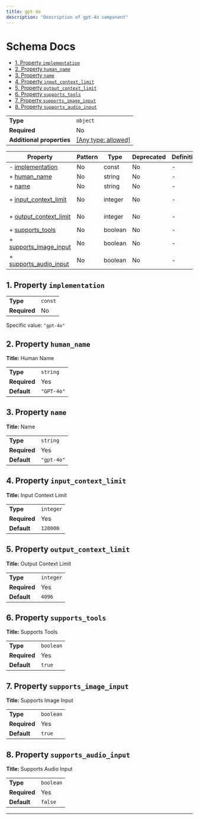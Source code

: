 ```yaml
---
title: gpt-4o
description: "Description of gpt-4o component"
---
```

# Schema Docs

- [1. Property `implementation`](#implementation)
- [2. Property `human_name`](#human_name)
- [3. Property `name`](#name)
- [4. Property `input_context_limit`](#input_context_limit)
- [5. Property `output_context_limit`](#output_context_limit)
- [6. Property `supports_tools`](#supports_tools)
- [7. Property `supports_image_input`](#supports_image_input)
- [8. Property `supports_audio_input`](#supports_audio_input)

|                           |                                                                           |
| ------------------------- | ------------------------------------------------------------------------- |
| **Type**                  | `object`                                                                  |
| **Required**              | No                                                                        |
| **Additional properties** | [[Any type: allowed]](# "Additional Properties of any type are allowed.") |

| Property                                         | Pattern | Type    | Deprecated | Definition | Title/Description    |
| ------------------------------------------------ | ------- | ------- | ---------- | ---------- | -------------------- |
| - [implementation](#implementation )             | No      | const   | No         | -          | -                    |
| + [human_name](#human_name )                     | No      | string  | No         | -          | Human Name           |
| + [name](#name )                                 | No      | string  | No         | -          | Name                 |
| + [input_context_limit](#input_context_limit )   | No      | integer | No         | -          | Input Context Limit  |
| + [output_context_limit](#output_context_limit ) | No      | integer | No         | -          | Output Context Limit |
| + [supports_tools](#supports_tools )             | No      | boolean | No         | -          | Supports Tools       |
| + [supports_image_input](#supports_image_input ) | No      | boolean | No         | -          | Supports Image Input |
| + [supports_audio_input](#supports_audio_input ) | No      | boolean | No         | -          | Supports Audio Input |

## <a name="implementation"></a>1. Property `implementation`

|              |         |
| ------------ | ------- |
| **Type**     | `const` |
| **Required** | No      |

Specific value: `"gpt-4o"`

## <a name="human_name"></a>2. Property `human_name`

**Title:** Human Name

|              |            |
| ------------ | ---------- |
| **Type**     | `string`   |
| **Required** | Yes        |
| **Default**  | `"GPT-4o"` |

## <a name="name"></a>3. Property `name`

**Title:** Name

|              |            |
| ------------ | ---------- |
| **Type**     | `string`   |
| **Required** | Yes        |
| **Default**  | `"gpt-4o"` |

## <a name="input_context_limit"></a>4. Property `input_context_limit`

**Title:** Input Context Limit

|              |           |
| ------------ | --------- |
| **Type**     | `integer` |
| **Required** | Yes       |
| **Default**  | `128000`  |

## <a name="output_context_limit"></a>5. Property `output_context_limit`

**Title:** Output Context Limit

|              |           |
| ------------ | --------- |
| **Type**     | `integer` |
| **Required** | Yes       |
| **Default**  | `4096`    |

## <a name="supports_tools"></a>6. Property `supports_tools`

**Title:** Supports Tools

|              |           |
| ------------ | --------- |
| **Type**     | `boolean` |
| **Required** | Yes       |
| **Default**  | `true`    |

## <a name="supports_image_input"></a>7. Property `supports_image_input`

**Title:** Supports Image Input

|              |           |
| ------------ | --------- |
| **Type**     | `boolean` |
| **Required** | Yes       |
| **Default**  | `true`    |

## <a name="supports_audio_input"></a>8. Property `supports_audio_input`

**Title:** Supports Audio Input

|              |           |
| ------------ | --------- |
| **Type**     | `boolean` |
| **Required** | Yes       |
| **Default**  | `false`   |

----------------------------------------------------------------------------------------------------------------------------
